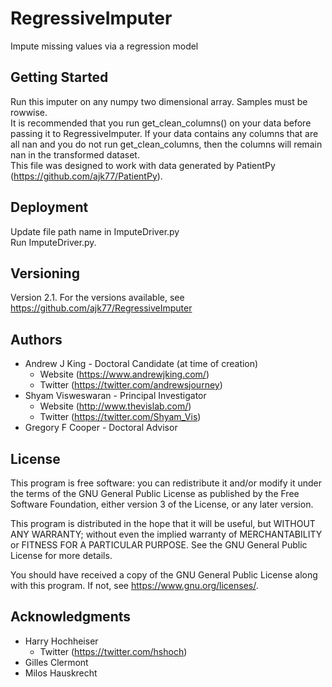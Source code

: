 # RegressiveImputer
Impute missing values via a regression model

## Getting Started

Run this imputer on any numpy two dimensional array. Samples must be rowwise.<br>
It is recommended that you run get_clean_columns() on your data before passing it to RegressiveImputer. If your data contains any columns that are all nan and you do not run get_clean_columns, then the columns will remain nan in the transformed dataset.<br>
This file was designed to work with data generated by PatientPy (https://github.com/ajk77/PatientPy).

## Deployment

Update file path name in ImputeDriver.py<br>
Run ImputeDriver.py.<br />

## Versioning

Version 2.1. For the versions available, see https://github.com/ajk77/RegressiveImputer

## Authors

* Andrew J King - Doctoral Candidate (at time of creation)
	* Website (https://www.andrewjking.com/)
	* Twitter (https://twitter.com/andrewsjourney)
* Shyam Visweswaran - Principal Investigator
	* Website (http://www.thevislab.com/)
	* Twitter (https://twitter.com/Shyam_Vis)
* Gregory F Cooper - Doctoral Advisor

## License

This program is free software: you can redistribute it and/or modify
it under the terms of the GNU General Public License as published by
the Free Software Foundation, either version 3 of the License, or
any later version.

This program is distributed in the hope that it will be useful,
but WITHOUT ANY WARRANTY; without even the implied warranty of
MERCHANTABILITY or FITNESS FOR A PARTICULAR PURPOSE.  See the
GNU General Public License for more details.

You should have received a copy of the GNU General Public License
along with this program.  If not, see <https://www.gnu.org/licenses/>.

## Acknowledgments

* Harry Hochheiser
	* Twitter (https://twitter.com/hshoch)
* Gilles Clermont
* Milos Hauskrecht 
